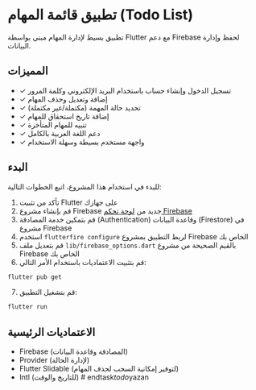 # تطبيق قائمة المهام (Todo List)

تطبيق بسيط لإدارة المهام مبني بواسطة Flutter مع دعم Firebase لحفظ وإدارة البيانات.

## المميزات

- ✓ تسجيل الدخول وإنشاء حساب باستخدام البريد الإلكتروني وكلمة المرور
- ✓ إضافة وتعديل وحذف المهام
- ✓ تحديد حالة المهمة (مكتملة/غير مكتملة)
- ✓ إضافة تاريخ استحقاق للمهام
- ✓ تنبيه للمهام المتأخرة
- ✓ دعم اللغة العربية بالكامل
- ✓ واجهة مستخدم بسيطة وسهلة الاستخدام

## البدء

للبدء في استخدام هذا المشروع، اتبع الخطوات التالية:

1. تأكد من تثبيت Flutter على جهازك
2. قم بإنشاء مشروع Firebase جديد من [لوحة تحكم Firebase](https://console.firebase.google.com/)
3. قم بتمكين خدمة المصادقة (Authentication) وقاعدة البيانات (Firestore) في مشروع Firebase
4. استخدم `flutterfire configure` لربط التطبيق بمشروع Firebase الخاص بك
5. قم بتعديل ملف `lib/firebase_options.dart` بالقيم الصحيحة من مشروع Firebase الخاص بك
6. قم بتثبيت الاعتماديات باستخدام الأمر التالي:

```bash
flutter pub get
```

7. قم بتشغيل التطبيق:

```bash
flutter run
```

## الاعتماديات الرئيسية

- Firebase (المصادقة وقاعدة البيانات)
- Provider (لإدارة الحالة)
- Flutter Slidable (لتوفير إمكانية السحب لحذف المهام)
- Intl (للتاريخ والوقت)
#   e n d t a s k _ t o d o _ y a z a n  
 